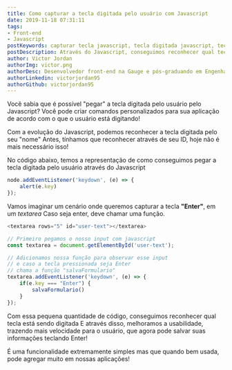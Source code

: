 ```yaml
---
title: Como capturar a tecla digitada pelo usuário com Javascript
date: 2019-11-18 07:31:11
tags:
- Front-end
- Javascript
postKeywords: capturar tecla javascript, tecla digitada javascript, tecla digitada, onenter, reconhecer enter javascript, enter javascript, pressed key, tecla pressionada, funçao pressionar tecla
postDescription: Através do Javascript, conseguimos reconhecer qual tecla que estamos digitando pelo teclado, conseguimos inclusive, fazer chamadas de funções personalizadas de acordo com a tecla que foi digitada pelo usuário! Veja como é simples e fácil!
author: Victor Jordan
authorImg: victor.png
authorDesc: Desenvolvedor front-end na Gauge e pós-graduando em Engenharia de Software pela PUC-MG e formado em Banco de Dados pela Fatec, apaixonado por usabilidade, performance e UX!
authorLinkedin: victorjordan95
authorGithub: victorjordan95
---
```


Você sabia que é possível "pegar" a tecla digitada pelo usuário pelo Javascript?
Você pode criar comandos personalizados para sua aplicação de acordo com o que o usuário está digitando!

Com a evolução do Javascript, podemos reconhecer a tecla digitada pelo seu "nome"
Antes, tínhamos que reconhecer através de seu ID, hoje não é mais necessário isso!

No código abaixo, temos a representação de como conseguimos pegar a tecla digitada pelo usuário através do Javascript

<!-- more -->

```javascript
node.addEventListener('keydown', (e) => {
    alert(e.key)
});
```

Vamos imaginar um cenário onde queremos capturar a tecla __"Enter"__, em um _textarea_
Caso seja enter, deve chamar uma função.

```javascript
<textarea rows="5" id="user-text"></textarea>

// Primeiro pegamos o nosso input com javascript
const textarea = document.getElementById('user-text');

// Adicionamos nossa função para observar esse input
// e caso a tecla pressionada seja Enter
// chama a função "salvaFormulario"
textarea.addEventListener('keydown', (e) => {
    if(e.key === "Enter") {
        salvaFormulario()
    }
});
```

Com essa pequena quantidade de código, conseguimos reconhecer qual tecla está sendo digitada
E através disso, melhoramos a usabilidade, trazendo mais velocidade para o usuário, que agora 
pode salvar suas informações teclando Enter!

É uma funcionalidade extremamente simples mas que quando bem usada, pode agregar muito em nossas aplicações!